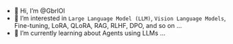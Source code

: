 - 👋 Hi, I’m @GbrlOl
- 👀 I’m interested in `Large Language Model (LLM)`, `Vision Language Models`, Fine-tuning, LoRA, QLoRA, RAG, RLHF, DPO, and so on ...
- 🌱 I’m currently learning about Agents using LLMs ...

<!---
GbrlOl/GbrlOl is a ✨ special ✨ repository because its `README.md` (this file) appears on your GitHub profile.
You can click the Preview link to take a look at your changes.
--->
